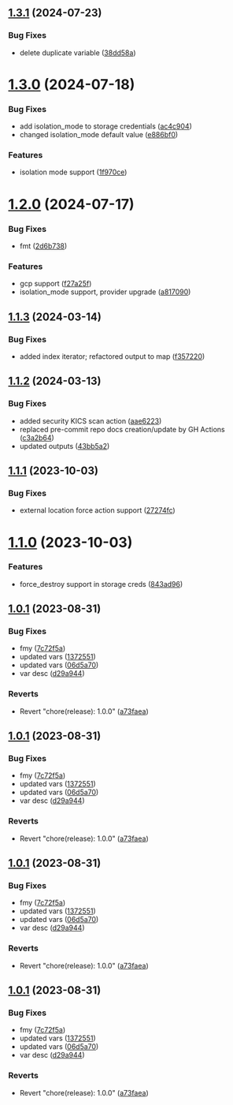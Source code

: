 ## [1.3.1](https://github.com/data-platform-hq/terraform-databricks-external-location/compare/v1.3.0...v1.3.1) (2024-07-23)


### Bug Fixes

* delete duplicate variable ([38dd58a](https://github.com/data-platform-hq/terraform-databricks-external-location/commit/38dd58a454fe05771d5cb5270fbc8f398003033b))

# [1.3.0](https://github.com/data-platform-hq/terraform-databricks-external-location/compare/v1.2.0...v1.3.0) (2024-07-18)


### Bug Fixes

* add isolation_mode to storage credentials ([ac4c904](https://github.com/data-platform-hq/terraform-databricks-external-location/commit/ac4c904bf45b824034c2007a2723fa00f3546466))
* changed isolation_mode default value ([e886bf0](https://github.com/data-platform-hq/terraform-databricks-external-location/commit/e886bf025ed8bafd0adaf3deeb6a33c03acca71b))


### Features

* isolation mode support ([1f970ce](https://github.com/data-platform-hq/terraform-databricks-external-location/commit/1f970ce20698cbf330ade24f037e709a35b18942))

# [1.2.0](https://github.com/data-platform-hq/terraform-databricks-external-location/compare/v1.1.3...v1.2.0) (2024-07-17)


### Bug Fixes

* fmt ([2d6b738](https://github.com/data-platform-hq/terraform-databricks-external-location/commit/2d6b7380caa5a4a801be3fdac29d1b0d6bb2d2fe))


### Features

* gcp support ([f27a25f](https://github.com/data-platform-hq/terraform-databricks-external-location/commit/f27a25fac8b622a021ac91d56cc461f2ab315f89))
* isolation_mode support, provider upgrade ([a817090](https://github.com/data-platform-hq/terraform-databricks-external-location/commit/a8170901d38f97863a5923853eb93dbb3d110a6e))

## [1.1.3](https://github.com/data-platform-hq/terraform-databricks-external-location/compare/v1.1.2...v1.1.3) (2024-03-14)


### Bug Fixes

* added index iterator; refactored output to map ([f357220](https://github.com/data-platform-hq/terraform-databricks-external-location/commit/f357220dba32c513c6530a274baf4032be848c49))

## [1.1.2](https://github.com/data-platform-hq/terraform-databricks-external-location/compare/v1.1.1...v1.1.2) (2024-03-13)


### Bug Fixes

* added security KICS scan action ([aae6223](https://github.com/data-platform-hq/terraform-databricks-external-location/commit/aae6223432a4a3a5ffac392e241959a748a27b40))
* replaced pre-commit repo docs creation/update by GH Actions ([c3a2b64](https://github.com/data-platform-hq/terraform-databricks-external-location/commit/c3a2b643a4d1d0be3b89b4d49e619af8c34a8b05))
* updated outputs ([43bb5a2](https://github.com/data-platform-hq/terraform-databricks-external-location/commit/43bb5a2dd1fcc462851f158b68009fca6b25dd88))

## [1.1.1](https://github.com/data-platform-hq/terraform-databricks-external-location/compare/v1.1.0...v1.1.1) (2023-10-03)


### Bug Fixes

* external location force action support ([27274fc](https://github.com/data-platform-hq/terraform-databricks-external-location/commit/27274fcd55efba62f6491deb37d88e5b8563d92a))

# [1.1.0](https://github.com/data-platform-hq/terraform-databricks-external-location/compare/v1.0.1...v1.1.0) (2023-10-03)


### Features

* force_destroy support in storage creds ([843ad96](https://github.com/data-platform-hq/terraform-databricks-external-location/commit/843ad96cd9f399ed98a506eebeeb1c9ca21fbace))

## [1.0.1](https://github.com/data-platform-hq/terraform-databricks-external-location/compare/v1.0.0...v1.0.1) (2023-08-31)


### Bug Fixes

* fmy ([7c72f5a](https://github.com/data-platform-hq/terraform-databricks-external-location/commit/7c72f5af4db8ccd7d2d8cb7cc59159b511777497))
* updated vars ([1372551](https://github.com/data-platform-hq/terraform-databricks-external-location/commit/137255148695c63fba8e73363ccdf51264767ce4))
* updated vars ([06d5a70](https://github.com/data-platform-hq/terraform-databricks-external-location/commit/06d5a70e7ea652851f6d4367d593d2bfedc36a18))
* var desc ([d29a944](https://github.com/data-platform-hq/terraform-databricks-external-location/commit/d29a94484a621932186fcef315019730909dc8ae))


### Reverts

* Revert "chore(release): 1.0.0" ([a73faea](https://github.com/data-platform-hq/terraform-databricks-external-location/commit/a73faea369512e11a742f8d604fe56f561b45e8f))

## [1.0.1](https://github.com/data-platform-hq/terraform-databricks-external-location/compare/v1.0.0...v1.0.1) (2023-08-31)


### Bug Fixes

* fmy ([7c72f5a](https://github.com/data-platform-hq/terraform-databricks-external-location/commit/7c72f5af4db8ccd7d2d8cb7cc59159b511777497))
* updated vars ([1372551](https://github.com/data-platform-hq/terraform-databricks-external-location/commit/137255148695c63fba8e73363ccdf51264767ce4))
* updated vars ([06d5a70](https://github.com/data-platform-hq/terraform-databricks-external-location/commit/06d5a70e7ea652851f6d4367d593d2bfedc36a18))
* var desc ([d29a944](https://github.com/data-platform-hq/terraform-databricks-external-location/commit/d29a94484a621932186fcef315019730909dc8ae))


### Reverts

* Revert "chore(release): 1.0.0" ([a73faea](https://github.com/data-platform-hq/terraform-databricks-external-location/commit/a73faea369512e11a742f8d604fe56f561b45e8f))

## [1.0.1](https://github.com/data-platform-hq/terraform-databricks-external-location/compare/v1.0.0...v1.0.1) (2023-08-31)


### Bug Fixes

* fmy ([7c72f5a](https://github.com/data-platform-hq/terraform-databricks-external-location/commit/7c72f5af4db8ccd7d2d8cb7cc59159b511777497))
* updated vars ([1372551](https://github.com/data-platform-hq/terraform-databricks-external-location/commit/137255148695c63fba8e73363ccdf51264767ce4))
* updated vars ([06d5a70](https://github.com/data-platform-hq/terraform-databricks-external-location/commit/06d5a70e7ea652851f6d4367d593d2bfedc36a18))
* var desc ([d29a944](https://github.com/data-platform-hq/terraform-databricks-external-location/commit/d29a94484a621932186fcef315019730909dc8ae))


### Reverts

* Revert "chore(release): 1.0.0" ([a73faea](https://github.com/data-platform-hq/terraform-databricks-external-location/commit/a73faea369512e11a742f8d604fe56f561b45e8f))

## [1.0.1](https://github.com/data-platform-hq/terraform-databricks-external-location/compare/v1.0.0...v1.0.1) (2023-08-31)


### Bug Fixes

* fmy ([7c72f5a](https://github.com/data-platform-hq/terraform-databricks-external-location/commit/7c72f5af4db8ccd7d2d8cb7cc59159b511777497))
* updated vars ([1372551](https://github.com/data-platform-hq/terraform-databricks-external-location/commit/137255148695c63fba8e73363ccdf51264767ce4))
* updated vars ([06d5a70](https://github.com/data-platform-hq/terraform-databricks-external-location/commit/06d5a70e7ea652851f6d4367d593d2bfedc36a18))
* var desc ([d29a944](https://github.com/data-platform-hq/terraform-databricks-external-location/commit/d29a94484a621932186fcef315019730909dc8ae))


### Reverts

* Revert "chore(release): 1.0.0" ([a73faea](https://github.com/data-platform-hq/terraform-databricks-external-location/commit/a73faea369512e11a742f8d604fe56f561b45e8f))
